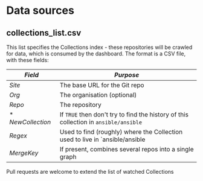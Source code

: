 # Data sources

## collections_list.csv

This list specifies the Collections index - these repositories will be crawled
for data, which is consumed by the dashboard. The format is a CSV file, with
these fields:

| *Field* | *Purpose* |
|---------|-----------|
| *Site*  | The base URL for the Git repo
| *Org*   | The organisation (optional)
| *Repo*  | The repository
|* *NewCollection* | If `TRUE` then don't try to find the history of this collection in `ansible/ansible` |
| *Regex* | Used to find (roughly) where the Collection used to live in `ansible/ansible |
| *MergeKey* | If present, combines several repos into a single graph |

Pull requests are welcome to extend the list of watched Collections
